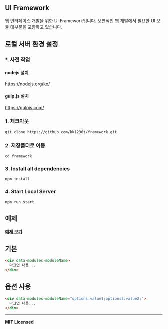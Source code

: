 
## UI Framework
웹 인터페이스 개발을 위한 UI Framework입니다.
보편적인 웹 개발에서 필요한 UI 모듈 대부분을 포함하고 있습니다.


## 로컬 서버 환경 설정

### *. 사전 작업

#### nodejs 설치
 <a href="https://nodejs.org/ko/" target="_blank">https://nodejs.org/ko/</a>

#### gulp.js 설치
 <a href="https://gulpjs.com/" target="_blank">https://gulpjs.com/</a>


### 1. 체크아웃
```
git clone https://github.com/kk1230t/framework.git
```

### 2. 저장폴더로 이동
```
cd framework
```

### 3. Install all dependencies
```
npm install
```

### 4. Start Local Server
```
npm run start
```


## 예제
<a href="https://kk1230t.github.io/framework/" target="_blank"><strong>예제 보기</strong></a>


## 기본

```html
<div data-modules-moduleName>
  마크업 내용...
</div>
```

## 옵션 사용

```html
<div data-modules-moduleName="options:value1;options2:value2;">
  마크업 내용...
</div>
```

---

**MIT Licensed**
